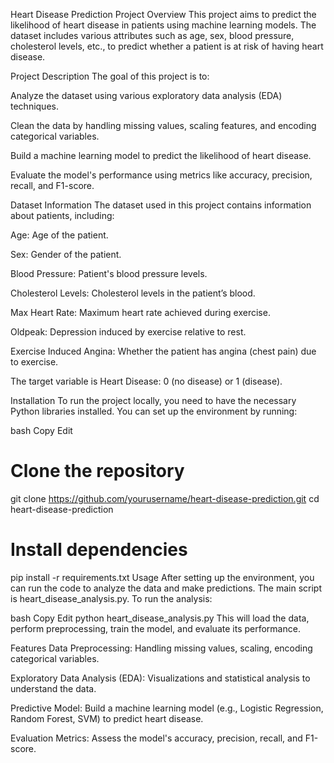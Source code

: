 Heart Disease Prediction Project
Overview
This project aims to predict the likelihood of heart disease in patients using machine learning models. The dataset includes various attributes such as age, sex, blood pressure, cholesterol levels, etc., to predict whether a patient is at risk of having heart disease.

Project Description
The goal of this project is to:

Analyze the dataset using various exploratory data analysis (EDA) techniques.

Clean the data by handling missing values, scaling features, and encoding categorical variables.

Build a machine learning model to predict the likelihood of heart disease.

Evaluate the model's performance using metrics like accuracy, precision, recall, and F1-score.

Dataset Information
The dataset used in this project contains information about patients, including:

Age: Age of the patient.

Sex: Gender of the patient.

Blood Pressure: Patient's blood pressure levels.

Cholesterol Levels: Cholesterol levels in the patient’s blood.

Max Heart Rate: Maximum heart rate achieved during exercise.

Oldpeak: Depression induced by exercise relative to rest.

Exercise Induced Angina: Whether the patient has angina (chest pain) due to exercise.

The target variable is Heart Disease: 0 (no disease) or 1 (disease).

Installation
To run the project locally, you need to have the necessary Python libraries installed. You can set up the environment by running:

bash
Copy
Edit

# Clone the repository

git clone https://github.com/yourusername/heart-disease-prediction.git
cd heart-disease-prediction

# Install dependencies

pip install -r requirements.txt
Usage
After setting up the environment, you can run the code to analyze the data and make predictions. The main script is heart_disease_analysis.py. To run the analysis:

bash
Copy
Edit
python heart_disease_analysis.py
This will load the data, perform preprocessing, train the model, and evaluate its performance.

Features
Data Preprocessing: Handling missing values, scaling, encoding categorical variables.

Exploratory Data Analysis (EDA): Visualizations and statistical analysis to understand the data.

Predictive Model: Build a machine learning model (e.g., Logistic Regression, Random Forest, SVM) to predict heart disease.

Evaluation Metrics: Assess the model's accuracy, precision, recall, and F1-score.
